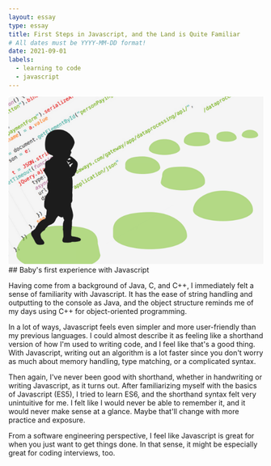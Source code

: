 ```yaml
---
layout: essay
type: essay
title: First Steps in Javascript, and the Land is Quite Familiar
# All dates must be YYYY-MM-DD format!
date: 2021-09-01
labels:
  - learning to code
  - javascript
---
```


<img class = "ui right spaced image" src = "../images/first-steps-in-javascript.png">
## Baby's first experience with Javascript

Having come from a background of Java, C, and C++, I immediately felt a sense of familiarity with Javascript. It has the ease of string handling and outputting to the console as Java, and the object structure reminds me of my days using C++ for object-oriented programming.

In a lot of ways, Javascript feels even simpler and more user-friendly than my previous languages. I could almost describe it as feeling like a shorthand version of how I'm used to writing code, and I feel like that's a good thing. With Javascript, writing out an algorithm is a lot faster since you don't worry as much about memory handling, type matching, or a complicated syntax.

Then again, I've never been good with shorthand, whether in handwriting or writing Javascript, as it turns out. After familiarizing myself with the basics of Javascript (ES5), I tried to learn ES6, and the shorthand syntax felt very unintuitive for me. I felt like I would never be able to remember it, and it would never make sense at a glance. Maybe that'll change with more practice and exposure.

From a software engineering perspective, I feel like Javascript is great for when you just want to get things done. In that sense, it might be especially great for coding interviews, too.

